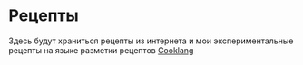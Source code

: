 # Рецепты

Здесь будут храниться рецепты из интернета и мои экспериментальные рецепты на языке разметки рецептов [Cooklang](https://cooklang.org/)
